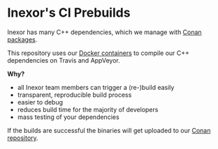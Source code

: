 # Inexor's CI Prebuilds

Inexor has many C++ dependencies, which we manage with [Conan packages](https://www.conan.io).

This repository uses our [Docker containers](https://github.com/inexorgame/ci-docker) to compile our C++ dependencies on Travis and AppVeyor.

**Why?**
  * all Inexor team members can trigger a (re-)build easily
  * transparent, reproducible build process
  * easier to debug
  * reduces build time for the majority of developers
  * mass testing of your dependencies

If the builds are successful the binaries will get uploaded to our [Conan repository](https://bintray.com/inexorgame/inexor-conan).
